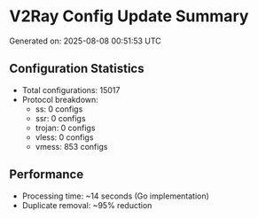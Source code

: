# V2Ray Config Update Summary
Generated on: 2025-08-08 00:51:53 UTC

## Configuration Statistics
- Total configurations: 15017
- Protocol breakdown:
  - ss: 0 configs
  - ssr: 0 configs
  - trojan: 0 configs
  - vless: 0 configs
  - vmess: 853 configs

## Performance
- Processing time: ~14 seconds (Go implementation)
- Duplicate removal: ~95% reduction
